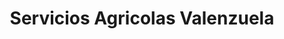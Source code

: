 ---
title: "Servicios Agricolas Valenzuela"
url: /atiquizaya/servicios-agricolas-valenzuela/
shop: hardware
---